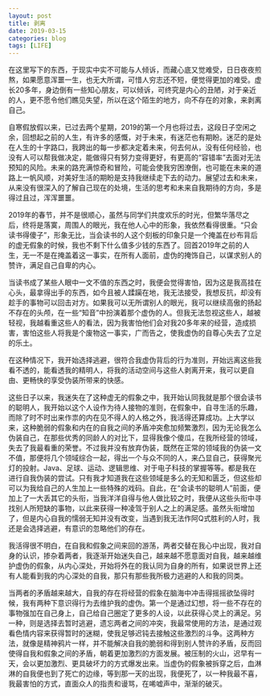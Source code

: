 ```yaml
---
layout: post
title: 剥离
date: 2019-03-15
categories: blog
tags: [LIFE]
---
```

在这里写下的东西，于现实中实不可能与人倾诉，而藏心底又觉难受，日日夜夜煎熬，如果愿意浑噩一生，也无大所谓，可惜人穷志还不短，便觉得更加的难受。虚长20多年，身边倒有一些知心朋友，可以倾诉，可终究是内心的丑陋，对于亲近的人，更不愿令他们瞧见失望，所以在这个陌生的地方，向不存在的对象，来剥离自己。

自寒假放假以来，已过去两个星期，2019的第一个月也将过去，这段日子空闲之余，回想起之前的人生，有许多的感慨，对于未来，有迷茫也有期盼。迷茫的是处在人生的十字路口，我跨出的每一步都决定着未来，何去何从，没有任何经验，也没有人可以帮我做决定，能做得只有努力变得更好，有更高的“容错率”去面对无法预知的风险。未来的路充满惊奇和冒险，可能会使我穷困潦倒，也可能在未来的道路上一帆风顺，对美好生活的期盼是支持我继续走下去的动力。展望过去和未来，从来没有很深入的了解自己现在的处境，生活的思考和未来自我期待的方向，多是得过且过，浑浑噩噩。

2019年的春节，并不是很顺心，虽然与同学们共度欢乐的时光，但繁华落尽之后，终将是落寞，周围人的眼光，我在他人心中的形象，我依然看得很重。“只会读书得傻子”，形象无比，当会读书的人这个刻板的印象只是一个掩盖在纱布背后的虚无假象的时候，我也不剩下什么值多少钱的东西了。回首2019年之前的人生，无一不是在掩盖着这一事实，在所有人面前，虚伪的掩饰自己，以谋求别人的赞许，满足自己自卑的内心。	

当读书成了某些人眼中一文不值的东西之时，我便会觉得害怕，因为这是我高挂在心头，最拿得出手的东西，如今且被人蹂躏在地，我无法接受，我想反抗，却没有趁手的事物可以回击对方。如果我可以无所谓别人的眼光，我可以继续高傲的扬起不存在的头颅，在一些“知音”中扮演着那个虚伪的人。但我无法忽视这些人，越被轻视，我越看重这些人的看法，因为我害怕他们会对我20多年来的经营，造成损害，害怕这些人将我是个废物这一事实，广而告之，使我虚伪的自尊心失去了立足的乐土。

在这种情况下，我开始选择逃避，很符合我虚伪背后的行为准则，开始远离这些我看不透的，能看透我的精明人，将我的活动空间与这些人剥离开来，我可以更自由、更畅快的享受伪装所带来的快感。

这些日子以来，我迷失在了这种虚无的假象之中，我开始认同我就是那个很会读书的聪明人，我开始以这个人设作为待人接物的准则，在假象中，自寻生活的乐趣，而除了时不时出来作祟的内在见不得人的人格之外，我活得还算成功。上大学以来，这种脆弱的假象和内在的自我之间的矛盾冲突愈加频繁激烈，因为无论我怎么伪装自己，在那些优秀的同龄人的对比下，显得我像个傻瓜，在我所经营的领域，失去了我最看重的荣誉。不过我并没有放弃伪装，既然在正常的领域我的伪装一文不值，那便将几个领域综合一起，得出一个与众不同的人，来凸显自己，获得聚光灯的投射。Java、足球、运动、逻辑思维、对于电子科技的掌握等等。都是我在进行自我伪装的尝试。只有我才知道我在这些领域是多么的无知和匮乏，但这些却可以为我给自己的人生加上一些特殊的戏码。自此，在“会读书的聪明人”前面，便加上了一大丢其它的头衔，当我洋洋自得与他人做比较之时，我便从这些头衔中寻找别人所短缺的事物，以此来获得一种凌驾于别人之上的满足感。虽然头衔增加了，但是内心自我的懦弱无知并没有改变，当遇到我无法作阿Q式胜利的人时，我还是会选择逃避，有意识的忽略他们的存在。

我活得很不明白，在自我和假象之间来回的游荡，两者交替在我心中出现，我对自身的认识，掺杂着两者，我逐渐开始迷失自己，越来越不愿意面对自我，越来越维护虚伪的假象，从内心深处，开始将外在的我认同为自身的所有，如果说世界上还有人能看到我的内心深处的自我，那只有那些我所极力逃避的人和我的同类。

当两者的矛盾越来越大，自我的存在将经营的假象在脑海中冲击得摇摇欲坠得时候，我有两种下意识得行为去维护我的虚伪。第一个是通过幻想，将一些不存在的事物强加在自己身上，自己给自己圈定了更多的人设，以此获得心灵上的满足。另一种，则是选择去暂时逃避，遗忘两者之间的冲突，我最常使用的方法，是通过观看色情内容来获得暂时的迷糊，使我足够迟钝去接触这些激烈的斗争。这两种方法，就像是精神鸦片一样，并不能解决自我的脆弱和得到别人赞许的矛盾，反而回使得自我和假象之间的矛盾，朝着更加激烈的方面发展。被压制的火山，迟早有一天，会以更加激烈、更具破坏力的方式爆发出来。当虚伪的假象被拆穿之后，血淋淋的自我便也到了死亡的边缘，等到那一天的出现，我便死了，以一种我最不喜，我最害怕的方式，直面众人的指责和谩骂，在唏嘘声中，渐渐的破灭。

